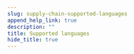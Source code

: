 ```yaml
---
slug: supply-chain-supported-languages 
append_help_link: true
description: ""
title: Supported languages 
hide_title: true
---
```






